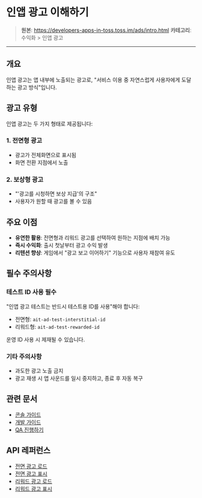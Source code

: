 # 인앱 광고 이해하기

> **원본**: https://developers-apps-in-toss.toss.im/ads/intro.html
> **카테고리**: 수익화 > 인앱 광고

---

## 개요

인앱 광고는 앱 내부에 노출되는 광고로, "서비스 이용 중 자연스럽게 사용자에게 도달하는 광고 방식"입니다.

## 광고 유형

인앱 광고는 두 가지 형태로 제공됩니다:

### 1. 전면형 광고
- 광고가 전체화면으로 표시됨
- 화면 전환 지점에서 노출

### 2. 보상형 광고
- "'광고를 시청하면 보상 지급'의 구조"
- 사용자가 원할 때 광고를 볼 수 있음

## 주요 이점

- **유연한 활용**: 전면형과 리워드 광고를 선택하여 원하는 지점에 배치 가능
- **즉시 수익화**: 출시 첫날부터 광고 수익 발생
- **리텐션 향상**: 게임에서 "광고 보고 이어하기" 기능으로 사용자 재참여 유도

## 필수 주의사항

### 테스트 ID 사용 필수
"인앱 광고 테스트는 반드시 테스트용 ID를 사용"해야 합니다:
- 전면형: `ait-ad-test-interstitial-id`
- 리워드형: `ait-ad-test-rewarded-id`

운영 ID 사용 시 제재될 수 있습니다.

### 기타 주의사항
- 과도한 광고 노출 금지
- 광고 재생 시 앱 사운드를 일시 중지하고, 종료 후 자동 복구

## 관련 문서

- [콘솔 가이드](02-ads-console.md)
- [개발 가이드](03-ads-develop.md)
- [QA 진행하기](04-ads-qa.md)

## API 레퍼런스

- [전면 광고 로드](../reference/bedrock/ads/loadAdMobInterstitialAd.md)
- [전면 광고 표시](../reference/bedrock/ads/showAdMobInterstitialAd.md)
- [리워드 광고 로드](../reference/bedrock/ads/loadAdMobRewardedAd.md)
- [리워드 광고 표시](../reference/bedrock/ads/showAdMobRewardedAd.md)

